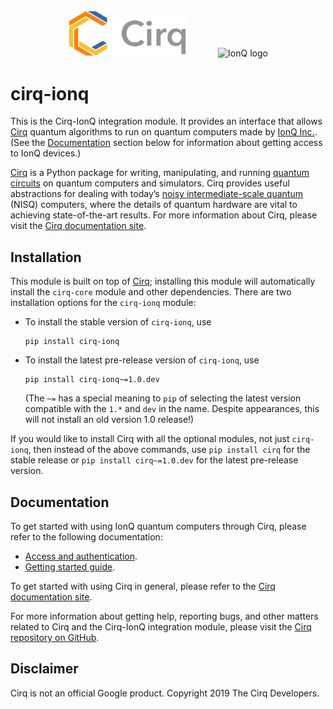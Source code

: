 <div align="center">
<img width="190px" alt="Cirq logo"
src="https://raw.githubusercontent.com/quantumlib/Cirq/refs/heads/main/docs/images/Cirq_logo_color.svg"
><img width="50px" height="0" alt=""><img width="200px" alt="IonQ logo"
src="https://ionq.com/images/ionq-logo-dark.svg">
</div>

# cirq-ionq

This is the Cirq-IonQ integration module. It provides an interface that allows
[Cirq] quantum algorithms to run on quantum computers made by [IonQ
Inc.](https://ionq.com/). (See the [Documentation](#documentation) section
below for information about getting access to IonQ devices.)

[Cirq] is a Python package for writing, manipulating, and running [quantum
circuits](https://en.wikipedia.org/wiki/Quantum_circuit) on quantum computers
and simulators. Cirq provides useful abstractions for dealing with today’s
[noisy intermediate-scale quantum](https://arxiv.org/abs/1801.00862) (NISQ)
computers, where the details of quantum hardware are vital to achieving
state-of-the-art results. For more information about Cirq, please visit the
[Cirq documentation site].

[Cirq]: https://github.com/quantumlib/cirq
[Cirq documentation site]: https://quantumai.google/cirq

## Installation

This module is built on top of [Cirq]; installing this module will
automatically install the `cirq-core` module and other dependencies. There are
two installation options for the `cirq-ionq` module:

*   To install the stable version of `cirq-ionq`, use

    ```shell
    pip install cirq-ionq
    ```

*   To install the latest pre-release version of `cirq-ionq`, use

    ```shell
    pip install cirq-ionq~=1.0.dev
    ```

    (The `~=` has a special meaning to `pip` of selecting the latest version
    compatible with the `1.*` and `dev` in the name. Despite appearances,
    this will not install an old version 1.0 release!)

If you would like to install Cirq with all the optional modules, not just
`cirq-ionq`, then instead of the above commands, use `pip install cirq` for the
stable release or `pip install cirq~=1.0.dev` for the latest pre-release
version.

## Documentation

To get started with using IonQ quantum computers through Cirq, please refer to
the following documentation:

*   [Access and authentication](https://quantumai.google/cirq/ionq/access).
*   [Getting started
    guide](https://quantumai.google/cirq/tutorials/ionq/getting_started).

To get started with using Cirq in general, please refer to the [Cirq
documentation site].

For more information about getting help, reporting bugs, and other matters
related to Cirq and the Cirq-IonQ integration module, please visit the [Cirq
repository on GitHub](https://github.com/quantumlib/Cirq).

## Disclaimer

Cirq is not an official Google product. Copyright 2019 The Cirq Developers.
